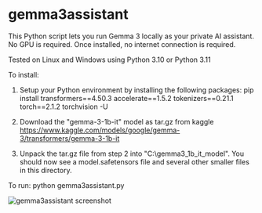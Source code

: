 # gemma3assistant

This Python script lets you run Gemma 3 locally as your private AI assistant. No GPU is required.  Once installed, no internet connection is required.

Tested on Linux and Windows using Python 3.10 or Python 3.11

To install:
1. Setup your Python environment by installing the following packages:
pip install transformers==4.50.3 accelerate==1.5.2 tokenizers==0.21.1 torch==2.1.2 torchvision -U

2. Download the "gemma-3-1b-it" model as tar.gz from kaggle
https://www.kaggle.com/models/google/gemma-3/transformers/gemma-3-1b-it

3. Unpack the tar.gz file from step 2 into "C:\gemma3_1b_it_model".  You should now see a model.safetensors file and several other smaller files in this directory.

To run:
python gemma3assistant.py

![gemma3assistant screenshot](https://github.com/user-attachments/assets/aa3f4a7e-bfb7-4618-9dad-8b513e904b56)
